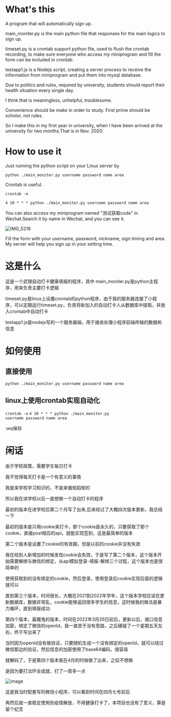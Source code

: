# What's this
A program that will automatically sign up.

main_moniter.py is the main python file that responses for the main logics to sign up.

timeset.py is a crontab support python file, used to flush the crontab recording, to make sure everyone who access my miniprogram and fill the form can be included in crontab.

testapp1.js is a Nodejs script, creating a server process to receive the information from miniprogram and put them into mysql database.

Due to politics and rules, required by university, students should report their health situation every single day.

I think that is meaningless, unhelpful, troublesome.

Convenience should be make in order to study. First prime should be scholor, not rules.

So I make this in my first year in university, when I have been arrived at the university for two months.That is in Nov. 2020.

# How to use it

Just running the python script on your Linux server by 

<code>python ./main_moniter.py username password name area </code>

Crontab is useful.

<code>crontab -e</code>

<code>4 10 * * * python ./main_moniter.py username password name area </code>

You can also access my miniprogram named "测试获取code" in Wechat.Search it by name in Wechat, and you can see it.

![IMG_5216](https://user-images.githubusercontent.com/77989499/224929404-d1fe2716-c884-45de-9c9a-792dee1c6771.PNG)

Fill the form with your username, password, nickname, sign timing and area. My server will help you sign up in your setting time.

# 这是什么
这是一个武理自动打卡健康填报的程序，其中
main_moniter.py是python主程序，用来负责主要打卡逻辑

timeset.py是linux上设置crontab的python程序，由于我的服务器连接了小程序，可以定期运行timeset.py，负责将新加入的自动打卡人从数据库中提取，并放入crontab中自动打卡

testapp1.js是nodejs写的一个服务器端，用于接收处理小程序前端传输的数据和信息
# 如何使用
## 直接使用
<code>python ./main_moniter.py username password name area </code>

## linux上使用crontab实现自动化
<code>crontab -e</code>
<code>4 10 * * * python ./main_moniter.py username password name area </code>

:wq保存

# 闲话
由于学校政策，需要学生每日打卡

我不觉得每天打卡是一个有意义的事情

我是来学校学习知识的，不是来循规蹈矩的

所以我在进学校以后一直想做一个自动打卡的程序

最初的版本在进学校后第二个月写了出来,后来经过了大概四次版本更新，我总结一下

最初的版本是只用cookie来打卡，那个cookie是永久的，只要获取了那个cookie，直接post相应的api，就能实现签到，这是最简单的版本

第二个版本是设置了cookie的有效期，但是以前的cookie并没有失效

我在给别人新增加的时候发现cookie会失效，于是写了第二个版本，这个版本开始需要解绑与微信的绑定，从api模拟登录-填报-解绑三个过程，这个版本也是很简单的

使用获取到的没有绑定的cookie，然后登录，使用登录后cookie实现后面的逻辑就可以

直到第三个版本，时间很长，大概在2021到2022年学年，这个版本学校应该在更新数据库，数据非常乱，cookie能够返回很多学生的信息，这时候我的做法是暴力循环，直到填报成功

第四个版本，最魔鬼的版本，时间在2022年3月26日前后，更新以后，接口信息加密，绑定了微信的openId，我一直苦于没有思路，之后硬碰了一个星期五天左右，终于写出来了

当时因为openId没有做验证，只要随机生成一个没有绑定的openId，就可以绕过微信那边的验证，然后信息的加密使用了base64编码，很容易

就解码了，于是第四个版本我在4月的时候做了出来，之前不想做

是因为要打法环全成就，打了一周多一点

![image](https://user-images.githubusercontent.com/77989499/224934550-516e1e56-bd19-47ae-868f-e7acc603975d.png)

这是我当时配套写的微信小程序，可以看到时间在四月七号前后 

再然后就一直稳定使用到疫情解放，不用健康打卡了，本项目也没有了意义，算是留个纪念
